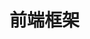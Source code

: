 # 前端框架

<script setup lang="ts">
import sidebar from "../../.vitepress/config/index.json"
</script>

<nav-ul :list="sidebar.frame"></nav-ul>

